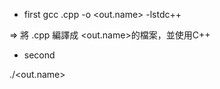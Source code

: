  - first
gcc <name>.cpp -o <out.name> -lstdc++

 => 將 <name>.cpp 編譯成 <out.name>的檔案，並使用C++

 - second

./<out.name>